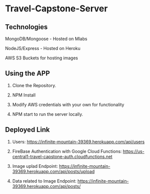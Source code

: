 # Travel-Capstone-Server

## Technologies 

MongoDB/Mongoose - Hosted on Mlabs

NodeJS/Express - Hosted on Heroku 

AWS S3 Buckets for hosting images

## Using the APP

1. Clone the Repository. 

2. NPM Install 

3. Modify AWS credentials with your own for functionality 

4. NPM start to run the server locally. 


## Deployed Link

1. Users: https://infinite-mountain-39369.herokuapp.com/api/users

2. FireBase Authentication with Google Cloud Functions: https://us-central1-travel-capstone-auth.cloudfunctions.net

3. Image uplad Endpoint: https://infinite-mountain-39369.herokuapp.com/api/posts/upload

4. Data related to Image Endpoint: https://infinite-mountain-39369.herokuapp.com/api/posts/


